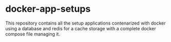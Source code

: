 # docker-app-setups
This repository contains all the setup applications contenarized with docker using a database and redis for a cache storage with a complete docker compose file managing it. 
